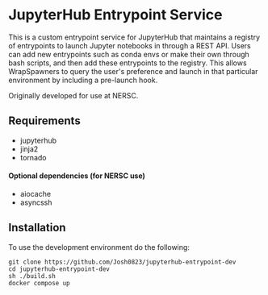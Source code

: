 # JupyterHub Entrypoint Service

This is a custom entrypoint service for JupyterHub that maintains a registry 
of entrypoints to launch Jupyter notebooks in through a REST API. Users can
add new entrypoints such as conda envs or make their own through bash scripts,
and then add these entrypoints to the registry. This allows WrapSpawners to 
query the user's preference and launch in that particular environment by
including a pre-launch hook.

Originally developed for use at NERSC.

## Requirements

- jupyterhub
- jinja2
- tornado

#### Optional dependencies (for NERSC use)
- aiocache
- asyncssh

## Installation
To use the development environment do the following:

    git clone https://github.com/Josh0823/jupyterhub-entrypoint-dev
    cd jupyterhub-entrypoint-dev
    sh ./build.sh
    docker compose up
